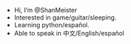 - Hi, I’m @ShanMeister
- Interested in game/guitar/sleeping.
- Learning python/español.
- Able to speak in 中文/English/español

<!---
ShanMeister/ShanMeister is a ✨ special ✨ repository because its `README.md` (this file) appears on your GitHub profile.
You can click the Preview link to take a look at your changes.
--->
